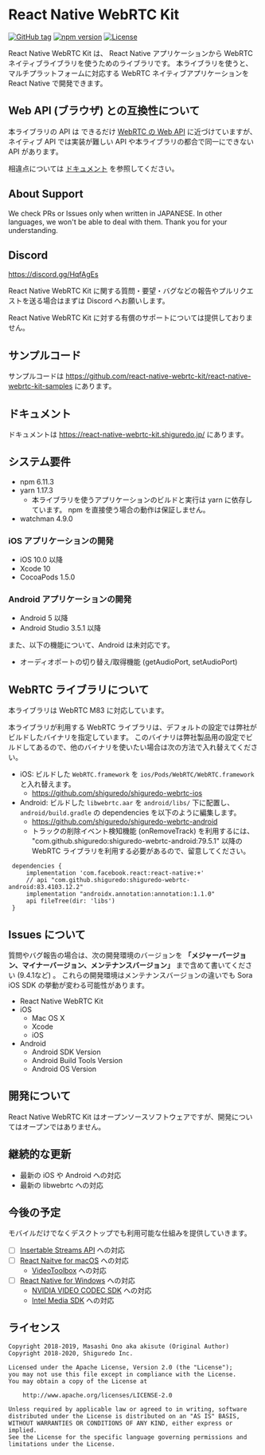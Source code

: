 # React Native WebRTC Kit

[![GitHub tag](https://img.shields.io/github/tag/react-native-webrtc-kit/react-native-webrtc-kit.svg)](https://github.com/react-native-webrtc-kit/react-native-webrtc-kit)
[![npm version](https://badge.fury.io/js/react-native-webrtc-kit.svg)](https://badge.fury.io/js/react-native-webrtc-kit)
[![License](https://img.shields.io/badge/License-Apache%202.0-blue.svg)](https://opensource.org/licenses/Apache-2.0)

React Native WebRTC Kit は、 React Native アプリケーションから WebRTC ネイティブライブラリを使うためのライブラリです。
本ライブラリを使うと、マルチプラットフォームに対応する WebRTC ネイティブアプリケーションを React Native で開発できます。

## Web API (ブラウザ) との互換性について

本ライブラリの API は できるだけ [WebRTC の Web API](https://developer.mozilla.org/ja/docs/Web/API/WebRTC_API) に近づけていますが、
ネイティブ API では実装が難しい API や本ライブラリの都合で同一にできない API があります。

相違点については [ドキュメント](https://react-native-webrtc-kit.shiguredo.jp/apidiff.html) を参照してください。

## About Support

We check PRs or Issues only when written in JAPANESE.
In other languages, we won't be able to deal with them. Thank you for your understanding.

## Discord

https://discord.gg/HqfAgEs

React Native WebRTC Kit に関する質問・要望・バグなどの報告やプルリクエストを送る場合はまずは Discord へお願いします。

React Native WebRTC Kit に対する有償のサポートについては提供しておりません。

## サンプルコード

サンプルコードは https://github.com/react-native-webrtc-kit/react-native-webrtc-kit-samples にあります。

## ドキュメント

ドキュメントは https://react-native-webrtc-kit.shiguredo.jp/ にあります。

## システム要件

- npm 6.11.3
- yarn 1.17.3
    - 本ライブラリを使うアプリケーションのビルドと実行は yarn に依存しています。 npm を直接使う場合の動作は保証しません。
- watchman 4.9.0

### iOS アプリケーションの開発

- iOS 10.0 以降
- Xcode 10
- CocoaPods 1.5.0

### Android アプリケーションの開発

- Android 5 以降
- Android Studio 3.5.1 以降

また、以下の機能について、Android は未対応です。

- オーディオポートの切り替え/取得機能 (getAudioPort, setAudioPort)

## WebRTC ライブラリについて

本ライブラリは WebRTC M83 に対応しています。

本ライブラリが利用する WebRTC ライブラリは、デフォルトの設定では弊社がビルドしたバイナリを指定しています。
このバイナリは弊社製品用の設定でビルドしてあるので、他のバイナリを使いたい場合は次の方法で入れ替えてください。

- iOS: ビルドした `WebRTC.framework` を `ios/Pods/WebRTC/WebRTC.framework` と入れ替えます。
    - https://github.com/shiguredo/shiguredo-webrtc-ios
- Android: ビルドした `libwebrtc.aar` を `android/libs/` 下に配置し、`android/build.gradle` の dependencies を以下のように編集します。
    - https://github.com/shiguredo/shiguredo-webrtc-android
    - トラックの削除イベント検知機能 (onRemoveTrack) を利用するには、 "com.github.shiguredo:shiguredo-webrtc-android:79.5.1" 以降の WebRTC ライブラリを利用する必要があるので、留意してください。

```
 dependencies {
     implementation 'com.facebook.react:react-native:+'
     // api "com.github.shiguredo:shiguredo-webrtc-android:83.4103.12.2"
     implementation "androidx.annotation:annotation:1.1.0"
     api fileTree(dir: 'libs')
 }
```

## Issues について

質問やバグ報告の場合は、次の開発環境のバージョンを **「メジャーバージョン、マイナーバージョン、メンテナンスバージョン」** まで含めて書いてください (9.4.1など) 。
これらの開発環境はメンテナンスバージョンの違いでも Sora iOS SDK の挙動が変わる可能性があります。

- React Native WebRTC Kit
- iOS
    - Mac OS X
    - Xcode
    - iOS
- Android
    - Android SDK Version
    - Android Build Tools Version
    - Android OS Version
    
## 開発について

React Native WebRTC Kit はオープンソースソフトウェアですが、開発についてはオープンではありません。  

## 継続的な更新

- 最新の iOS や Android への対応
- 最新の libwebrtc への対応

## 今後の予定

モバイルだけでなくデスクトップでも利用可能な仕組みを提供していきます。

- [ ] [Insertable Streams API](https://www.chromestatus.com/feature/6321945865879552) への対応
- [ ] [React Naitve for macOS](https://github.com/microsoft/react-native-macos) への対応
    - [VideoToolbox](https://developer.apple.com/documentation/videotoolbox) への対応
- [ ] [React Native for Windows](https://github.com/microsoft/react-native-windows) への対応
    - [NVIDIA VIDEO CODEC SDK](https://developer.nvidia.com/nvidia-video-codec-sdk) への対応
    - [Intel Media SDK](https://github.com/Intel-Media-SDK/MediaSDK) への対応

## ライセンス

```
Copyright 2018-2019, Masashi Ono aka akisute (Original Author)
Copyright 2018-2020, Shiguredo Inc.

Licensed under the Apache License, Version 2.0 (the "License");
you may not use this file except in compliance with the License.
You may obtain a copy of the License at

    http://www.apache.org/licenses/LICENSE-2.0

Unless required by applicable law or agreed to in writing, software
distributed under the License is distributed on an "AS IS" BASIS,
WITHOUT WARRANTIES OR CONDITIONS OF ANY KIND, either express or implied.
See the License for the specific language governing permissions and
limitations under the License.
```

